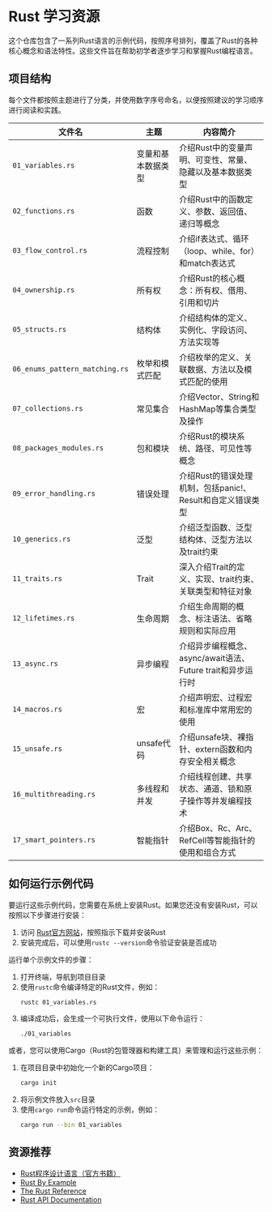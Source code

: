 # Rust 学习资源

这个仓库包含了一系列Rust语言的示例代码，按照序号排列，覆盖了Rust的各种核心概念和语法特性。这些文件旨在帮助初学者逐步学习和掌握Rust编程语言。

## 项目结构

每个文件都按照主题进行了分类，并使用数字序号命名，以便按照建议的学习顺序进行阅读和实践。

| 文件名                         | 主题               | 内容简介                                                   |
| ------------------------------ | ------------------ | ---------------------------------------------------------- |
| `01_variables.rs`              | 变量和基本数据类型 | 介绍Rust中的变量声明、可变性、常量、隐藏以及基本数据类型   |
| `02_functions.rs`              | 函数               | 介绍Rust中的函数定义、参数、返回值、递归等概念             |
| `03_flow_control.rs`           | 流程控制           | 介绍if表达式、循环（loop、while、for）和match表达式        |
| `04_ownership.rs`              | 所有权             | 介绍Rust的核心概念：所有权、借用、引用和切片               |
| `05_structs.rs`                | 结构体             | 介绍结构体的定义、实例化、字段访问、方法实现等             |
| `06_enums_pattern_matching.rs` | 枚举和模式匹配     | 介绍枚举的定义、关联数据、方法以及模式匹配的使用           |
| `07_collections.rs`            | 常见集合           | 介绍Vector、String和HashMap等集合类型及操作                |
| `08_packages_modules.rs`       | 包和模块           | 介绍Rust的模块系统、路径、可见性等概念                     |
| `09_error_handling.rs`         | 错误处理           | 介绍Rust的错误处理机制，包括panic!、Result和自定义错误类型 |
| `10_generics.rs`               | 泛型               | 介绍泛型函数、泛型结构体、泛型方法以及trait约束            |
| `11_traits.rs`                 | Trait              | 深入介绍Trait的定义、实现、trait约束、关联类型和特征对象   |
| `12_lifetimes.rs`              | 生命周期           | 介绍生命周期的概念、标注语法、省略规则和实际应用           |
| `13_async.rs`                  | 异步编程           | 介绍异步编程概念、async/await语法、Future trait和异步运行时 |
| `14_macros.rs`                 | 宏                 | 介绍声明宏、过程宏和标准库中常用宏的使用                   |
| `15_unsafe.rs`                 | unsafe代码         | 介绍unsafe块、裸指针、extern函数和内存安全相关概念         |
| `16_multithreading.rs`         | 多线程和并发       | 介绍线程创建、共享状态、通道、锁和原子操作等并发编程技术   |
| `17_smart_pointers.rs`         | 智能指针           | 介绍Box、Rc、Arc、RefCell等智能指针的使用和组合方式        |

## 如何运行示例代码

要运行这些示例代码，您需要在系统上安装Rust。如果您还没有安装Rust，可以按照以下步骤进行安装：

1. 访问 [Rust官方网站](https://www.rust-lang.org/)，按照指示下载并安装Rust
2. 安装完成后，可以使用`rustc --version`命令验证安装是否成功

运行单个示例文件的步骤：

1. 打开终端，导航到项目目录
2. 使用`rustc`命令编译特定的Rust文件，例如：
   ```bash
   rustc 01_variables.rs
   ```
3. 编译成功后，会生成一个可执行文件，使用以下命令运行：
   ```bash
   ./01_variables
   ```

或者，您可以使用Cargo（Rust的包管理器和构建工具）来管理和运行这些示例：

1. 在项目目录中初始化一个新的Cargo项目：
   ```bash
   cargo init
   ```
2. 将示例文件放入`src`目录
3. 使用`cargo run`命令运行特定的示例，例如：
   ```bash
   cargo run --bin 01_variables
   ```

## 资源推荐

- [Rust程序设计语言（官方书籍）](https://doc.rust-lang.org/stable/book/)
- [Rust By Example](https://doc.rust-lang.org/stable/rust-by-example/)
- [The Rust Reference](https://doc.rust-lang.org/reference/)
- [Rust API Documentation](https://docs.rs/)
